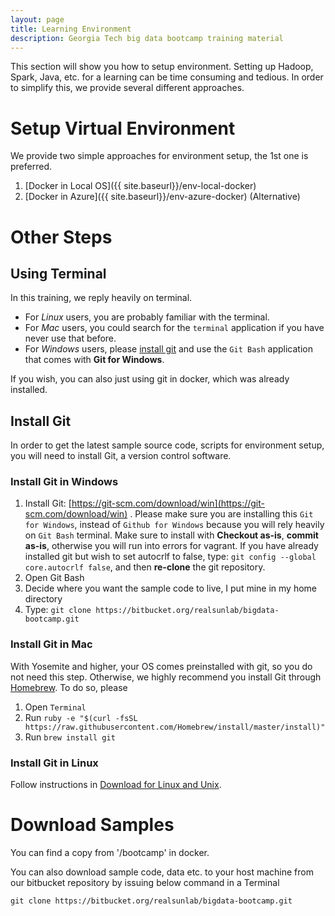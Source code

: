 ```yaml
---
layout: page
title: Learning Environment
description: Georgia Tech big data bootcamp training material
---
```


This section will show you how to setup environment. Setting up Hadoop, Spark, Java, etc. for a learning can be time consuming and tedious. In order to simplify this, we provide several different approaches. 

# Setup Virtual Environment

We provide two simple approaches for environment setup, the 1st one is preferred.

1. [Docker in Local OS]({{ site.baseurl}}/env-local-docker)
2. [Docker in Azure]({{ site.baseurl}}/env-azure-docker) (Alternative)


# Other Steps

## Using  Terminal

In this training, we reply heavily on terminal.

- For *Linux* users, you are probably familiar with the terminal.
- For *Mac* users, you could search for the `terminal` application if you have never use that before.
- For *Windows* users, please [install git](#install-git) and use the `Git Bash` application that comes with **Git for Windows**.

If you wish, you can also just using git in docker, which was already installed.

## Install Git

In order to get the latest sample source code, scripts for environment setup, you will need to install Git, a version control software.

### Install Git in Windows

1. Install Git: [https://git-scm.com/download/win](https://git-scm.com/download/win) . Please make sure you are installing this `Git for Windows`, instead of `Github for Windows` because you will rely heavily on `Git Bash` terminal. Make sure to install with **Checkout as-is**, **commit as-is**, otherwise you will run into errors for vagrant. If you have already installed git but wish to set autocrlf to false, type: `git config --global core.autocrlf false`, and then **re-clone** the git repository.
2. Open Git Bash
3. Decide where you want the sample code to live, I put mine in my home directory
4. Type: `git clone https://bitbucket.org/realsunlab/bigdata-bootcamp.git`

### Install Git in Mac
With Yosemite and higher, your OS comes preinstalled with git, so you do not need this step.
Otherwise, we highly recommend you install Git through [Homebrew](http://brew.sh). To do so, please

1. Open `Terminal`
2. Run `ruby -e "$(curl -fsSL https://raw.githubusercontent.com/Homebrew/install/master/install)"`
3. Run `brew install git`

### Install Git in Linux
Follow instructions in [Download for Linux and Unix](https://git-scm.com/download/linux).

# Download Samples

You can find a copy from '/bootcamp' in docker.

You can also download sample code, data etc. to your host machine from our bitbucket repository by issuing below command in a Terminal

```
git clone https://bitbucket.org/realsunlab/bigdata-bootcamp.git
```
